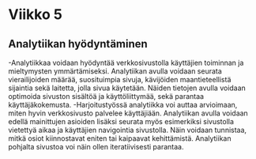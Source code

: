 # Viikko 5
## Analytiikan hyödyntäminen
-Analytiikkaa voidaan hyödyntää verkkosivustolla käyttäjien toiminnan ja mieltymysten ymmärtämiseksi. Analytiikan avulla voidaan seurata vierailijoiden määrää, suosituimpia sivuja, kävijöiden maantieteellistä sijaintia sekä laitetta, jolla sivua käytetään. Näiden tietojen avulla voidaan optimoida sivuston sisältöä ja käyttöliittymää, sekä parantaa käyttäjäkokemusta.
-Harjoitustyössä analytiikka voi auttaa arvioimaan, miten hyvin verkkosivusto palvelee käyttäjiään. Analytiikan avulla voidaan edellä mainittujen asioiden lisäksi seurata myös esimerkiksi sivustolla vietettyä aikaa ja käyttäjien navigointia sivustolla. Näin voidaan tunnistaa, mitkä osiot kiinnostavat eniten tai kaipaavat kehittämistä. Analytiikan pohjalta sivustoa voi näin ollen iteratiivisesti parantaa.